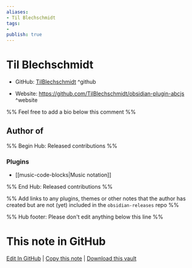 ```yaml
---
aliases:
- Til Blechschmidt
tags:
- 
publish: true
---
```


# Til Blechschmidt

- GitHub: [TilBlechschmidt](https://github.com/TilBlechschmidt/) ^github
<!-- - Discord: `@` ^discord-->
- Website: <https://github.com/TilBlechschmidt/obsidian-plugin-abcjs> ^website
<!-- - [[Publish sites|Publish site]]: ^publish-->

%% Feel free to add a bio below this comment %%


## Author of

%% Begin Hub: Released contributions %%
### Plugins
- [[music-code-blocks|Music notation]]

%% End Hub: Released contributions %%

%% Add links to any plugins, themes or other notes that the author has created but are not (yet) included in the `obsidian-releases` repo %%

<!--
### Unlisted plugins
-->

<!--
### Others
-->

<!--
## Sponsor this author

- [[GitHub sponsors]]: [Sponsor @TilBlechschmidt on GitHub Sponsors](https://github.com/sponsors/TilBlechschmidt) ^github-sponsor
- [[Buy me a coffee]]: ^buy-me-a-coffee
- [[PayPal]]: ^paypal
- [[Patreon]]: ^patreon

-->

<!--
## Follow this author
-->

<!-- - [[YouTube Channels|On YouTube]]: <https://> ^youtube-->
<!-- - Twitter: <https://> ^twitter-->
<!-- - ... -->

%% Hub footer: Please don't edit anything below this line %%

# This note in GitHub

<span class="git-footer">[Edit In GitHub](https://github.dev/obsidian-community/obsidian-hub/blob/main/01%20-%20Community/People/TilBlechschmidt.md "git-hub-edit-note") | [Copy this note](https://raw.githubusercontent.com/obsidian-community/obsidian-hub/main/01%20-%20Community/People/TilBlechschmidt.md "git-hub-copy-note") | [Download this vault](https://github.com/obsidian-community/obsidian-hub/archive/refs/heads/main.zip "git-hub-download-vault") </span>

